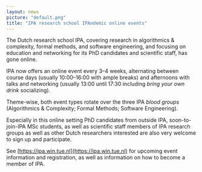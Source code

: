 ```yaml
---
layout: news
picture: "default.png"
title: "IPA research school IPAndemic online events"
---
```


The Dutch research school IPA, covering research in algorithmics & complexity, formal methods, and software engineering, and focusing on education and networking for its PhD candidates and scientific staff, has gone online.

IPA now offers an online event every 3–4 weeks, alternating between course days (usually 10:00–16:00 with ample breaks) and afternoons with talks and networking (usually 13:00 until 17:30 including *bring your own drink* socializing).

Theme-wise, both event types rotate over the three IPA *blood groups* (Algorithmics & Complexity; Formal Methods; Software Engineering).

Especially in this online setting PhD candidates from outside IPA, soon-to-join-IPA MSc students, as well as scientific staff members of IPA research groups as well as other Dutch researchers interested are also very welcome to sign up and participate.

See [https://ipa.win.tue.nl](https://ipa.win.tue.nl) for upcoming event information and registration, as well as information on how to become a member of IPA.
